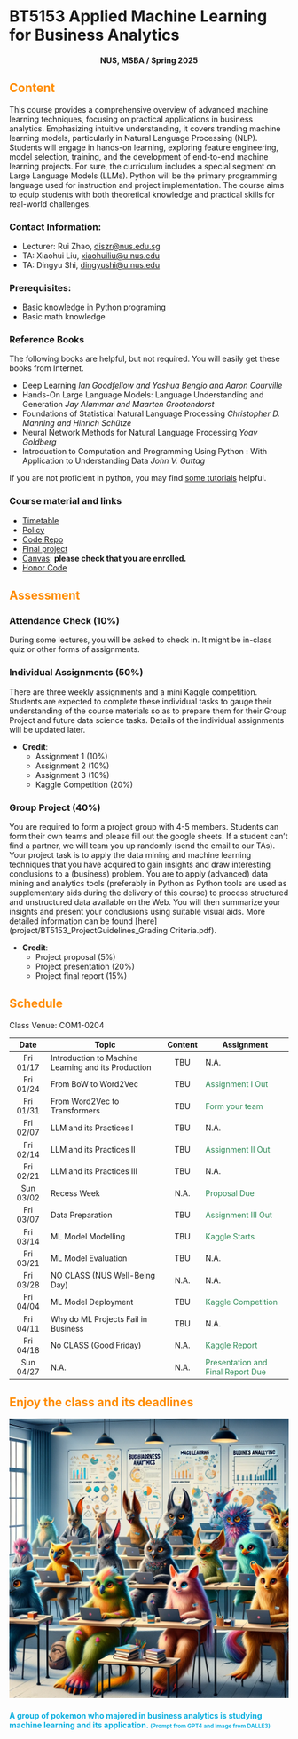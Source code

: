 # BT5153 Applied Machine Learning for Business Analytics

#### <center>NUS, MSBA / Spring 2025</center>

## <font color='DarkOrange'>Content</font>

This course provides a comprehensive overview of advanced machine learning techniques, focusing on practical applications in business analytics. Emphasizing intuitive understanding, it covers trending machine learning models, particularly in Natural Language Processing (NLP). Students will engage in hands-on learning, exploring feature engineering, model selection, training, and the development of end-to-end machine learning projects. For sure, the curriculum includes a special segment on Large Language Models (LLMs). Python will be the primary programming language used for instruction and project implementation. The course aims to equip students with both theoretical knowledge and practical skills for real-world challenges.

### Contact Information:

- Lecturer: Rui Zhao, [diszr@nus.edu.sg](mailto:diszr@nus.edu.sg)
- TA: Xiaohui Liu, [xiaohuiliu@u.nus.edu](mailto:xiaohuiliu@u.nus.edu)
- TA: Dingyu Shi, [dingyushi@u.nus.edu](mailto:dingyushi@u.nus.edu)

### Prerequisites:

- Basic knowledge in Python programing
- Basic math knowledge

### Reference Books

The following books are helpful, but not required. You will easily get these books from Internet.

- Deep Learning *Ian Goodfellow and Yoshua Bengio and Aaron Courville*
- Hands-On Large Language Models: Language Understanding and Generation *Jay Alammar and Maarten Grootendorst*
- Foundations of Statistical Natural Language Processing *Christopher D. Manning and Hinrich Schütze*
- Neural Network Methods for Natural Language Processing *Yoav Goldberg*
- Introduction to Computation and Programming Using Python : With Application to Understanding Data *John V. Guttag*

If you are not proficient in python, you may find [some tutorials](material/coding.md) helpful.

### Course material and links

- [Timetable](#schedule)
- [Policy](material/coursepolicy.md)
- [Code Repo](https://github.com/rz0718/BT5153_2024/tree/main)
- [Final project](project/project.md)
- [Canvas](https://canvas.nus.edu.sg/courses/52787): **please check that you are enrolled.**
- [Honor Code](honorcode.md)

## <font color='DarkOrange'>Assessment</font>

### Attendance Check (10%)

During some lectures, you will be asked to check in. It might be in-class quiz or other forms of assignments.

### Individual Assignments (50%)

There are three weekly assignments and a mini Kaggle competition. Students are expected to complete these individual tasks to gauge their understanding of the course materials so as to prepare them for their Group Project and future data science tasks. Details of the individual assignments will be updated later.

- **Credit**:
  * Assignment 1 (10%)
  * Assignment 2 (10%)
  * Assignment 3 (10%)
  * Kaggle Competition (20%)

### Group Project (40%)

You are required to form a project group with 4-5 members. Students can form their own teams and please fill out the google sheets. If a student can’t find a partner, we will team you up randomly (send the email to our TAs). Your project task is to apply the data mining and machine learning techniques that you have acquired to gain insights and draw interesting conclusions to a (business) problem. You are to apply (advanced) data mining and analytics tools (preferably in Python as Python tools are used as supplementary aids during the delivery of this course) to process structured and unstructured data available on the Web. You will then summarize your insights and present your conclusions using suitable visual aids. More detailed information can be found [here](project/BT5153_ProjectGuidelines_Grading Criteria.pdf).

- **Credit**:
  * Project proposal (5%)
  * Project presentation (20%)
  * Project final report (15%)

## <font color='DarkOrange'>Schedule</font>

Class Venue: COM1-0204

**Date** |	**Topic** |	**Content** | **Assignment**
:----:  | ------- | :----: | ---------------
Fri 01/17 | Introduction to Machine Learning and its Production | TBU | N.A.
Fri 01/24 | From BoW to Word2Vec | TBU | <font color='SeaGreen'>Assignment I Out</font>
Fri 01/31 | From Word2Vec to Transformers | TBU |  <font color='SeaGreen'>Form your team</font>
Fri 02/07 | LLM and its Practices I | TBU |  N.A.
Fri 02/14 | LLM and its Practices II | TBU | <font color='SeaGreen'>Assignment II Out</font>
Fri 02/21 | LLM and its Practices III | TBU  | N.A.
Sun 03/02 | Recess Week | N.A. |  <font color='SeaGreen'>Proposal Due </font>
Fri 03/07 | Data Preparation | TBU | <font color='SeaGreen'>Assignment III Out</font>
Fri 03/14 | ML Model Modelling | TBU | <font color='SeaGreen'>Kaggle Starts</font>
Fri 03/21 | ML Model Evaluation | TBU | N.A.
Fri 03/28 | NO CLASS (NUS Well-Being Day) | N.A. | N.A.
Fri 04/04 | ML Model Deployment | TBU | <font color='SeaGreen'>Kaggle Competition</font>
Fri 04/11 | Why do ML Projects Fail in Business | TBU | N.A.
Fri 04/18 | No CLASS (Good Friday) | N.A. | <font color='SeaGreen'>Kaggle Report</font>
Sun 04/27 | N.A. | N.A. | <font color='SeaGreen'>Presentation and Final Report Due</font>

## <font color='DarkOrange'>Enjoy the class and its deadlines</font>
![credit: DALLE3](img/pika_ml.png)
#### <font color='SeaBlue'>A group of pokemon who majored in business analytics is studying machine learning and its application. <font size=1>(Prompt from GPT4 and Image from DALLE3)</font>
